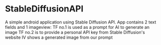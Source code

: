 # StableDiffusionAPI

A simple android application using Stable Diffusion API.
App contains 2 text fields and 1 imageview:
  TF no.1 is used as a prompt for AI to generate an image
  TF no.2 is to provide a personal API key from Stable Diffusion's website
  IV shows a generated image from our prompt
